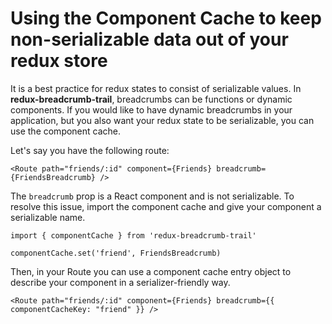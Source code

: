 # Using the Component Cache to keep non-serializable data out of your redux store

It is a best practice for redux states to consist of serializable values. In **redux-breadcrumb-trail**, breadcrumbs can be functions or dynamic components. If you would like to have dynamic breadcrumbs in your application, but you also want your redux state to be serializable, you can use the component cache.

Let's say you have the following route:

```
<Route path="friends/:id" component={Friends} breadcrumb={FriendsBreadcrumb} />
```

The `breadcrumb` prop is a React component and is not serializable. To resolve this issue, import the component cache and give your component a serializable name.

```
import { componentCache } from 'redux-breadcrumb-trail'

componentCache.set('friend', FriendsBreadcrumb) 
```

Then, in your Route you can use a component cache entry object to describe your component in a serializer-friendly way.

```
<Route path="friends/:id" component={Friends} breadcrumb={{ componentCacheKey: "friend" }} />
```
